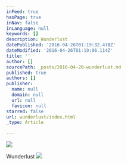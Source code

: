 ```yaml
---
inFeed: true
hasPage: true
inNav: false
inLanguage: null
keywords: []
description: Wunderlust
datePublished: '2016-04-26T01:19:32.478Z'
dateModified: '2016-04-26T01:19:06.114Z'
title: ''
author: []
sourcePath: _posts/2016-04-20-wunderlust.md
published: true
authors: []
publisher:
  name: null
  domain: null
  url: null
  favicon: null
starred: false
url: wunderlust/index.html
_type: Article

---
```

![](https://the-grid-user-content.s3-us-west-2.amazonaws.com/a78d1d6b-1fc6-4b6e-b8bd-ea8119e1c48e.jpg)

Wunderlust
![](https://the-grid-user-content.s3-us-west-2.amazonaws.com/1d78035e-8fa9-4dda-a2b4-109ca1eb0219.jpg)